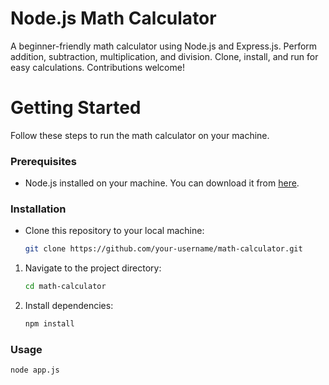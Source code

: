 # Node.js Math Calculator

A beginner-friendly math calculator using Node.js and Express.js. Perform addition, subtraction, multiplication, and division. Clone, install, and run for easy calculations. Contributions welcome!

# Getting Started
Follow these steps to run the math calculator on your machine.

### Prerequisites

- Node.js installed on your machine. You can download it from [here](https://nodejs.org/).



### Installation

- Clone this repository to your local machine:

   ```bash
   git clone https://github.com/your-username/math-calculator.git

1. Navigate to the project directory:

   ```bash
   cd math-calculator


2. Install dependencies: 

   ```bash
   npm install


### Usage
   ```bash
   node app.js
